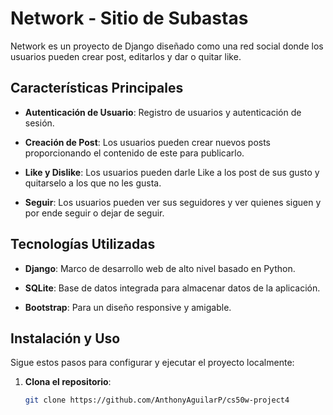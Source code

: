 # Network - Sitio de Subastas

Network es un proyecto de Django diseñado como una red social donde los usuarios pueden crear post, editarlos y dar o quitar like.

## Características Principales

- **Autenticación de Usuario**: Registro de usuarios y autenticación de sesión.
  
- **Creación de Post**: Los usuarios pueden crear nuevos posts proporcionando el contenido de este para publicarlo.

- **Like y Dislike**: Los usuarios pueden darle Like a los post de sus gusto y quitarselo a los que no les gusta.

- **Seguir**: Los usuarios pueden ver sus seguidores y ver quienes siguen y por ende seguir o dejar de seguir.

## Tecnologías Utilizadas

- **Django**: Marco de desarrollo web de alto nivel basado en Python.
  
- **SQLite**: Base de datos integrada para almacenar datos de la aplicación.

- **Bootstrap**: Para un diseño responsive y amigable.

## Instalación y Uso

Sigue estos pasos para configurar y ejecutar el proyecto localmente:

1. **Clona el repositorio**:

   ```bash
   git clone https://github.com/AnthonyAguilarP/cs50w-project4